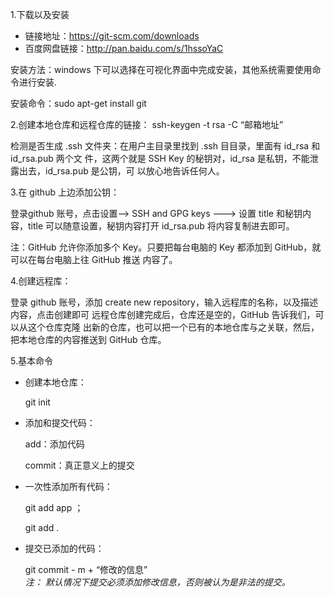 1.下载以及安装
- 链接地址：https://git-scm.com/downloads
- 百度网盘链接：http://pan.baidu.com/s/1hssoYaC
     
安装方法：windows 下可以选择在可视化界面中完成安装，其他系统需要使用命令进行安装.

安装命令：sudo apt-get install git

2.创建本地仓库和远程仓库的链接：
    ssh-keygen -t rsa -C “邮箱地址”

检测是否生成 .ssh 文件夹：在用户主目录里找到 .ssh ⽬目录，里面有 id_rsa 和 id_rsa.pub 两个文 件，这两个就是 SSH Key 的秘钥对，id_rsa 是私钥，不能泄露出去，id_rsa.pub 是公钥，可 以放心地告诉任何人。

3.在 github 上边添加公钥：

登录github 账号，点击设置--> SSH and GPG keys  --->  设置 title 和秘钥内容，title 可以随意设置，秘钥内容打开 id_rsa.pub 将内容复制进去即可。

注：GitHub 允许你添加多个 Key。只要把每台电脑的 Key 都添加到 GitHub，就可以在每台电脑上往 GitHub 推送 内容了。

4.创建远程库：

登录 github 账号，添加 create new repository，输入远程库的名称，以及描述内容，点击创建即可
远程仓库创建完成后，仓库还是空的，GitHub 告诉我们，可以从这个仓库克隆 出新的仓库，也可以把一个已有的本地仓库与之关联，然后，
把本地仓库的内容推送到 GitHub 仓库。

5.基本命令

- 创建本地仓库：

    git init 
- 添加和提交代码：

    add：添加代码

    commit：真正意义上的提交

- 一次性添加所有代码： 

    git add app ；

    git add .    
- 提交已添加的代码：

    git commit - m + “修改的信息”    
*注： 默认情况下提交必须添加修改信息，否则被认为是非法的提交。*
          
